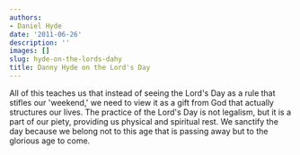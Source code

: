 ```yaml
---
authors:
- Daniel Hyde
date: '2011-06-26'
description: ''
images: []
slug: hyde-on-the-lords-dahy
title: Danny Hyde on the Lord's Day
---
```


All of this teaches us that instead of seeing the Lord's Day as a rule that stifles our 'weekend,' we need to view it as a gift from God that actually structures our lives. The practice of the Lord's Day is not legalism, but it is a part of our piety, providing us physical and spiritual rest. We sanctify the day because we belong not to this age that is passing away but to the glorious age to come.